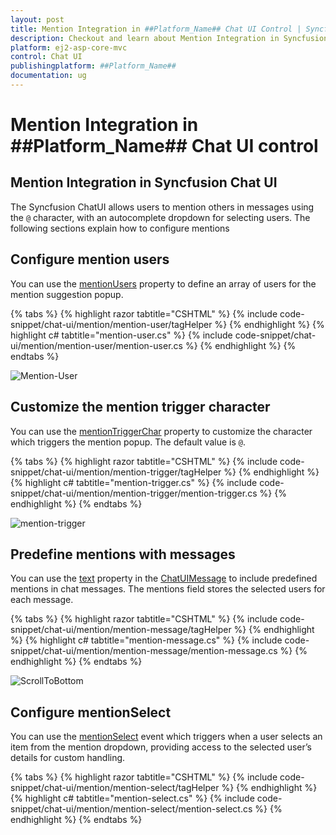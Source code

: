 ```yaml
---
layout: post
title: Mention Integration in ##Platform_Name## Chat UI Control | Syncfusion
description: Checkout and learn about Mention Integration in Syncfusion ##Platform_Name## Chat UI control of Syncfusion Essential JS 2 and more.
platform: ej2-asp-core-mvc
control: Chat UI
publishingplatform: ##Platform_Name##
documentation: ug
---
```


# Mention Integration in ##Platform_Name## Chat UI control

## Mention Integration in Syncfusion Chat UI

The Syncfusion ChatUI allows users to mention others in messages using the `@` character, with an autocomplete dropdown for selecting users. The following sections explain how to configure mentions

## Configure mention users
You can use the [mentionUsers](https://help.syncfusion.com/cr/aspnetcore-js2/Syncfusion.EJ2.InteractiveChat.ChatUI.html#Syncfusion_EJ2_InteractiveChat_ChatUI_mentionUsers) property to define an array of users for the mention suggestion popup.

{% tabs %}
{% highlight razor tabtitle="CSHTML" %}
{% include code-snippet/chat-ui/mention/mention-user/tagHelper %}
{% endhighlight %}
{% highlight c# tabtitle="mention-user.cs" %}
{% include code-snippet/chat-ui/mention/mention-user/mention-user.cs %}
{% endhighlight %}
{% endtabs %}

![Mention-User](images/mention-user.png)


## Customize the mention trigger character

You can use the [mentionTriggerChar](https://help.syncfusion.com/cr/aspnetcore-js2/Syncfusion.EJ2.InteractiveChat.ChatUI.html#Syncfusion_EJ2_InteractiveChat_ChatUI_mentionTriggerChar) property to customize the character which triggers the mention popup. The default value is `@`.


{% tabs %}
{% highlight razor tabtitle="CSHTML" %}
{% include code-snippet/chat-ui/mention/mention-trigger/tagHelper %}
{% endhighlight %}
{% highlight c# tabtitle="mention-trigger.cs" %}
{% include code-snippet/chat-ui/mention/mention-trigger/mention-trigger.cs %}
{% endhighlight %}
{% endtabs %}

![mention-trigger](images/mention-trigger.png)

## Predefine mentions with messages

You can use the [text](https://help.syncfusion.com/cr/aspnetcore-js2/Syncfusion.EJ2.InteractiveChat.ChatUIMessage.html#Syncfusion_EJ2_InteractiveChat_ChatUIMessage_Text) property in the [ChatUIMessage](https://help.syncfusion.com/cr/aspnetcore-js2/Syncfusion.EJ2.InteractiveChat.ChatUIMessage.html#Syncfusion_EJ2_InteractiveChat_ChatUIMessage) to include predefined mentions in chat messages. The mentions field stores the selected users for each message.

{% tabs %}
{% highlight razor tabtitle="CSHTML" %}
{% include code-snippet/chat-ui/mention/mention-message/tagHelper %}
{% endhighlight %}
{% highlight c# tabtitle="mention-message.cs" %}
{% include code-snippet/chat-ui/mention/mention-message/mention-message.cs %}
{% endhighlight %}
{% endtabs %}

![ScrollToBottom](images/mention-message.png)

## Configure mentionSelect

You can use the [mentionSelect](https://help.syncfusion.com/cr/aspnetcore-js2/Syncfusion.EJ2.InteractiveChat.ChatUI.html#Syncfusion_EJ2_InteractiveChat_ChatUI_mentionSelect) event which triggers when a user selects an item from the mention dropdown, providing access to the selected user’s details for custom handling.

{% tabs %}
{% highlight razor tabtitle="CSHTML" %}
{% include code-snippet/chat-ui/mention/mention-select/tagHelper %}
{% endhighlight %}
{% highlight c# tabtitle="mention-select.cs" %}
{% include code-snippet/chat-ui/mention/mention-select/mention-select.cs %}
{% endhighlight %}
{% endtabs %}